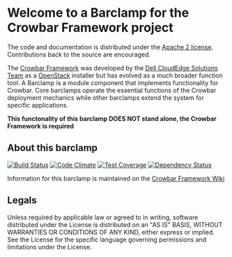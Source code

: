 Welcome to a Barclamp for the Crowbar Framework project
=======================================================

The code and documentation is distributed under the [Apache 2 license](http://www.apache.org/licenses/LICENSE-2.0.html).
Contributions back to the source are encouraged.

The [Crowbar Framework](https://github.com/crowbar/crowbar) was developed by the
[Dell CloudEdge Solutions Team](http://dell.com/openstack) as a [OpenStack](http://OpenStack.org) installer but has
evolved as a much broader function tool. A Barclamp is a module component that implements functionality for Crowbar.
Core barclamps operate the essential functions of the Crowbar deployment mechanics while other barclamps extend the
system for specific applications.

**This functonality of this barclamp DOES NOT stand alone, the Crowbar Framework is required**

About this barclamp
-------------------

[![Build Status](https://travis-ci.org/crowbar/barclamp-nova.svg?branch=master)](https://travis-ci.org/crowbar/barclamp-nova)
[![Code Climate](https://codeclimate.com/github/crowbar/barclamp-nova/badges/gpa.svg)](https://codeclimate.com/github/crowbar/barclamp-nova)
[![Test Coverage](https://codeclimate.com/github/crowbar/barclamp-nova/badges/coverage.svg)](https://codeclimate.com/github/crowbar/barclamp-nova)
[![Dependency Status](https://gemnasium.com/crowbar/barclamp-nova.svg)](https://gemnasium.com/crowbar/barclamp-nova)

Information for this barclamp is maintained on the [Crowbar Framework Wiki](https://github.com/crowbar/crowbar/wiki)

Legals
------

Unless required by applicable law or agreed to in writing, software distributed under the License is distributed on
an "AS IS" BASIS, WITHOUT WARRANTIES OR CONDITIONS OF ANY KIND, either express or implied. See the License for the
specific language governing permissions and limitations under the License.
